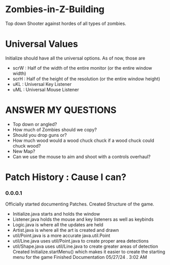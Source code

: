 # Zombies-in-Z-Building
 Top down Shooter against hordes of all types of zombies.
# Universal Values
 Initialize should have all the universal options. As of now, those are
- scrW : Half of the width of the entire monitor (or the entire window width)
- scrH : Half of the height of the resolution (or the entire window height)
- uKL : Universal Key Listener
- uML : Universal Mouse Listener
# ANSWER MY QUESTIONS
- Top down or angled?
- How much of Zombies should we copy?
- Should you drop guns or?
- How much wood would a wood chuck chuck if a wood chuck could chuck wood?
- New Map?
- Can we use the mouse to aim and shoot with a controls overhaul?
# Patch History : Cause I can?
### 0.0.0.1
Officially started documenting Patches.
Created Structure of the game. 
- Initialize.java starts and holds the window
- Listener.java holds the mouse and key listeners as well as keybinds
- Logic.java is where all the updates are held
- Artist.java is where all the art is created and drawn
- util/Point.java is a more accurate java.util.Point
- util/Line.java uses util/Point.java to create proper area detections
- util/Shape.java uses util/Line.java to create greater areas of detection
 Created Initialize.startMenu() which makes it easier to create the starting menu for the game
Finished Documentation 05/27/24 . 3:02 AM